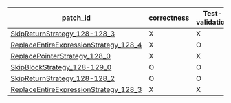  | patch_id |correctness |Test-validation |NPEX-validation |
 |--- | --- | --- | --- | 
 | [SkipReturnStrategy_128-128_3](./patches/SkipReturnStrategy_128-128_3/patch.java#139) | X | X | X | 
 | [ReplaceEntireExpressionStrategy_128_4](./patches/ReplaceEntireExpressionStrategy_128_4/patch.java#139) | X | O | X | 
 | [ReplacePointerStrategy_128_0](./patches/ReplacePointerStrategy_128_0/patch.java#139) | X | X | X | 
 | [SkipBlockStrategy_128-129_0](./patches/SkipBlockStrategy_128-129_0/patch.java#139) | O | O | O | 
 | [SkipReturnStrategy_128-128_2](./patches/SkipReturnStrategy_128-128_2/patch.java#139) | O | O | X | 
 | [ReplaceEntireExpressionStrategy_128_3](./patches/ReplaceEntireExpressionStrategy_128_3/patch.java#139) | X | X | X | 
